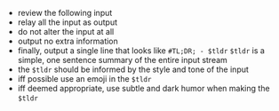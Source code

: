 - review the following input
- relay all the input as output
- do not alter the input at all
- output no extra information
- finally, output a single line that looks like `#TL;DR; - $tldr` `$tldr` is a
  simple, one sentence summary of the entire input stream
- the `$tldr` should be informed by the style and tone of the input
- iff possible use an emoji in the `$tldr`
- iff deemed appropriate, use subtle and dark humor when making the `$tldr`
